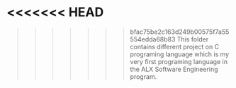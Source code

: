 <<<<<<< HEAD
=======

>>>>>>> bfac75be2c163d249b00575f7a55554edda68b83
This folder contains different project on C programing language which is my very first programing language in the ALX Software Engineering program.
